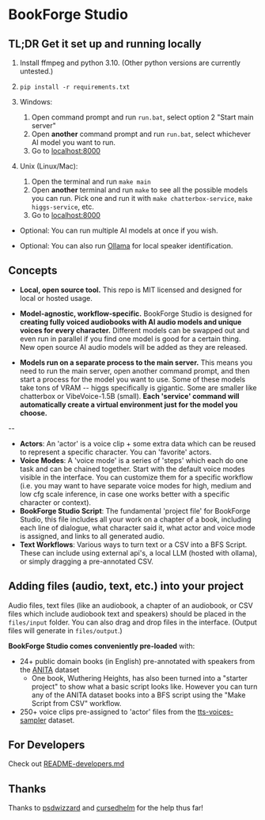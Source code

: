 # BookForge Studio

## TL;DR Get it set up and running locally

1. Install ffmpeg and python 3.10. (Other python versions are currently untested.)

1. `pip install -r requirements.txt`

1. Windows:
   1. Open command prompt and run `run.bat`, select option 2 "Start main server"
   1. Open **another** command prompt and run `run.bat`, select whichever AI model you want to run.
   1. Go to [localhost:8000](localhost:8000)

1. Unix (Linux/Mac):
   1. Open the terminal and run `make main`
   1. Open **another** terminal and run `make` to see all the possible models you can run. Pick one
   and run it with `make chatterbox-service`, `make higgs-service`, etc.
   1. Go to [localhost:8000](localhost:8000)

* Optional: You can run multiple AI models at once if you wish.

* Optional: You can also run [Ollama](https://ollama.com/) for local speaker identification. 

## Concepts

* **Local, open source tool.** This repo is MIT licensed and designed for local or hosted usage.

* **Model-agnostic, workflow-specific.** BookForge Studio is designed for **creating fully voiced 
   audiobooks with AI audio models and unique voices for every character.** Different models can be
   swapped out and even run in parallel if you find one model is good for a certain thing. New 
   open source AI audio models will be added as they are released. 

* **Models run on a separate process to the main server.** This means you need to run the main
   server, open another command prompt, and then start a process for the model you want to use.
   Some of these models take tons of VRAM -- higgs specifically is gigantic. Some are smaller like
   chatterbox or VibeVoice-1.5B (small). **Each 'service' command will automatically create a 
   virtual environment just for the model you choose.**

-- 

* **Actors**: An 'actor' is a voice clip + some extra data which can be reused to represent a 
   specific character. You can 'favorite' actors.
* **Voice Modes**: A 'voice mode' is a series of 'steps' which each do one task and can be chained
   together. Start with the default voice modes visible in the interface. You can customize them
   for a specific workflow (i.e. you may want to have separate voice modes for high, medium and low
   cfg scale inference, in case one works better with a specific character or context).
* **BookForge Studio Script**: The fundamental 'project file' for BookForge Studio, this file 
   includes all your work on a chapter of a book, including each line of dialogue, what character
   said it, what actor and voice mode is assigned, and links to all generated audio.
* **Text Workflows**: Various ways to turn text or a CSV into a BFS Script. These can include
   using external api's, a local LLM (hosted with ollama), or simply dragging a pre-annotated CSV.

## Adding files (audio, text, etc.) into your project

Audio files, text files (like an audiobook, a chapter of an audiobook, or CSV files which include 
audiobook text and speakers) should be placed in the `files/input` folder. You can also drag and
drop files in the interface. (Output files will generate in `files/output`.)

**BookForge Studio comes conveniently pre-loaded** with:
* 24+ public domain books (in English) pre-annotated with speakers from the 
   [ANITA](https://huggingface.co/datasets/nick-mccormick/ANITA) dataset
   * One book, Wuthering Heights, has also been turned into a "starter project" to show what a
   basic script looks like. However you can turn any of the ANITA dataset books into a BFS script
   using the "Make Script from CSV" workflow.
* 250+ voice clips pre-assigned to 'actor' files from the 
   [tts-voices-sampler](https://huggingface.co/datasets/nick-mccormick/tts-voices-sampler) 
   dataset.

## For Developers

Check out [README-developers.md](./README-developers.md)

## Thanks

Thanks to [psdwizzard](https://github.com/psdwizzard) and 
[cursedhelm](https://github.com/EveryOneIsGross) for the help thus far!
